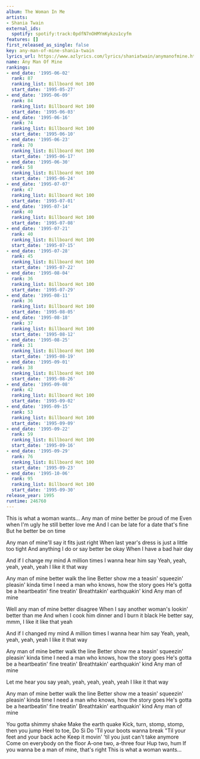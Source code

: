 ```yaml
---
album: The Woman In Me
artists:
- Shania Twain
external_ids:
  spotify: spotify:track:0pdfN7nOHMYmKykzu1cyfm
features: []
first_released_as_single: false
key: any-man-of-mine-shania-twain
lyrics_url: https://www.azlyrics.com/lyrics/shaniatwain/anymanofmine.html
name: Any Man Of Mine
rankings:
- end_date: '1995-06-02'
  rank: 87
  ranking_list: Billboard Hot 100
  start_date: '1995-05-27'
- end_date: '1995-06-09'
  rank: 84
  ranking_list: Billboard Hot 100
  start_date: '1995-06-03'
- end_date: '1995-06-16'
  rank: 74
  ranking_list: Billboard Hot 100
  start_date: '1995-06-10'
- end_date: '1995-06-23'
  rank: 70
  ranking_list: Billboard Hot 100
  start_date: '1995-06-17'
- end_date: '1995-06-30'
  rank: 58
  ranking_list: Billboard Hot 100
  start_date: '1995-06-24'
- end_date: '1995-07-07'
  rank: 47
  ranking_list: Billboard Hot 100
  start_date: '1995-07-01'
- end_date: '1995-07-14'
  rank: 40
  ranking_list: Billboard Hot 100
  start_date: '1995-07-08'
- end_date: '1995-07-21'
  rank: 40
  ranking_list: Billboard Hot 100
  start_date: '1995-07-15'
- end_date: '1995-07-28'
  rank: 45
  ranking_list: Billboard Hot 100
  start_date: '1995-07-22'
- end_date: '1995-08-04'
  rank: 36
  ranking_list: Billboard Hot 100
  start_date: '1995-07-29'
- end_date: '1995-08-11'
  rank: 36
  ranking_list: Billboard Hot 100
  start_date: '1995-08-05'
- end_date: '1995-08-18'
  rank: 37
  ranking_list: Billboard Hot 100
  start_date: '1995-08-12'
- end_date: '1995-08-25'
  rank: 31
  ranking_list: Billboard Hot 100
  start_date: '1995-08-19'
- end_date: '1995-09-01'
  rank: 38
  ranking_list: Billboard Hot 100
  start_date: '1995-08-26'
- end_date: '1995-09-08'
  rank: 42
  ranking_list: Billboard Hot 100
  start_date: '1995-09-02'
- end_date: '1995-09-15'
  rank: 53
  ranking_list: Billboard Hot 100
  start_date: '1995-09-09'
- end_date: '1995-09-22'
  rank: 59
  ranking_list: Billboard Hot 100
  start_date: '1995-09-16'
- end_date: '1995-09-29'
  rank: 76
  ranking_list: Billboard Hot 100
  start_date: '1995-09-23'
- end_date: '1995-10-06'
  rank: 95
  ranking_list: Billboard Hot 100
  start_date: '1995-09-30'
release_year: 1995
runtime: 246760
---
```

This is what a woman wants...
Any man of mine better be proud of me
Even when I'm ugly he still better love me
And I can be late for a date that's fine
But he better be on time

Any man of mine'll say it fits just right
When last year's dress is just a little too tight
And anything I do or say better be okay
When I have a bad hair day

And if I change my mind
A million times
I wanna hear him say
Yeah, yeah, yeah, yeah, yeah I like it that way

Any man of mine better walk the line
Better show me a teasin' squeezin' pleasin' kinda time
I need a man who knows, how the story goes
He's gotta be a heartbeatin' fine treatin'
Breathtakin' earthquakin' kind
Any man of mine

Well any man of mine better disagree
When I say another woman's lookin' better than me
And when I cook him dinner and I burn it black
He better say, mmm, I like it like that yeah

And if I changed my mind
A million times
I wanna hear him say
Yeah, yeah, yeah, yeah, yeah I like it that way

Any man of mine better walk the line
Better show me a teasin' squeezin' pleasin' kinda time
I need a man who knows, how the story goes
He's gotta be a heartbeatin' fine treatin'
Breathtakin' earthquakin' kind
Any man of mine

Let me hear you say yeah, yeah, yeah, yeah, yeah I like it that way

Any man of mine better walk the line
Better show me a teasin' squeezin' pleasin' kinda time
I need a man who knows, how the story goes
He's gotta be a heartbeatin' fine treatin'
Breathtakin' earthquakin' kind
Any man of mine

You gotta shimmy shake
Make the earth quake
Kick, turn, stomp, stomp, then you jump
Heel to toe, Do Si Do
'Til your boots wanna break
"Til your feet and your back ache
Keep it movin' 'til you just can't take anymore
Come on everybody on the floor
A-one two, a-three four
Hup two, hum
If you wanna be a man of mine, that's right
This is what a woman wants...
